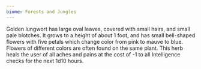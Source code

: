 ```yaml
---
biome: Forests and Jungles
---
```

Golden lungwort has large oval leaves, covered with small hairs, and small pale blotches. It grows to a height of about 1 foot, and has small bell-shaped flowers with five petals which change color from pink to mauve to blue. Flowers of different colors are often found on the same plant. This herb heals the user of all aches and pains at the cost of -1 to all Intelligence checks for the next 1d10 hours. 

